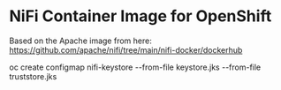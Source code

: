 # NiFi Container Image for OpenShift

Based on the Apache image from here: https://github.com/apache/nifi/tree/main/nifi-docker/dockerhub

oc create configmap nifi-keystore --from-file keystore.jks --from-file truststore.jks